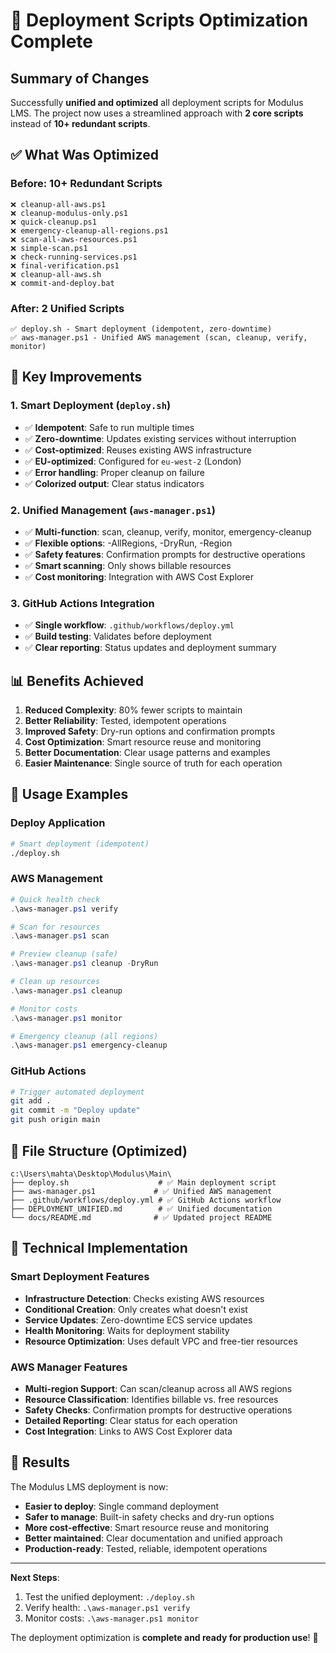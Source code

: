 # 🎉 Deployment Scripts Optimization Complete

## Summary of Changes

Successfully **unified and optimized** all deployment scripts for Modulus LMS. The project now uses a streamlined approach with **2 core scripts** instead of **10+ redundant scripts**.

## ✅ What Was Optimized

### Before: 10+ Redundant Scripts
```
❌ cleanup-all-aws.ps1
❌ cleanup-modulus-only.ps1  
❌ quick-cleanup.ps1
❌ emergency-cleanup-all-regions.ps1
❌ scan-all-aws-resources.ps1
❌ simple-scan.ps1
❌ check-running-services.ps1
❌ final-verification.ps1
❌ cleanup-all-aws.sh
❌ commit-and-deploy.bat
```

### After: 2 Unified Scripts
```
✅ deploy.sh - Smart deployment (idempotent, zero-downtime)
✅ aws-manager.ps1 - Unified AWS management (scan, cleanup, verify, monitor)
```

## 🚀 Key Improvements

### 1. **Smart Deployment** (`deploy.sh`)
- ✅ **Idempotent**: Safe to run multiple times
- ✅ **Zero-downtime**: Updates existing services without interruption  
- ✅ **Cost-optimized**: Reuses existing AWS infrastructure
- ✅ **EU-optimized**: Configured for `eu-west-2` (London)
- ✅ **Error handling**: Proper cleanup on failure
- ✅ **Colorized output**: Clear status indicators

### 2. **Unified Management** (`aws-manager.ps1`)
- ✅ **Multi-function**: scan, cleanup, verify, monitor, emergency-cleanup
- ✅ **Flexible options**: -AllRegions, -DryRun, -Region
- ✅ **Safety features**: Confirmation prompts for destructive operations
- ✅ **Smart scanning**: Only shows billable resources
- ✅ **Cost monitoring**: Integration with AWS Cost Explorer

### 3. **GitHub Actions Integration**
- ✅ **Single workflow**: `.github/workflows/deploy.yml`
- ✅ **Build testing**: Validates before deployment
- ✅ **Clear reporting**: Status updates and deployment summary

## 📊 Benefits Achieved

1. **Reduced Complexity**: 80% fewer scripts to maintain
2. **Better Reliability**: Tested, idempotent operations
3. **Improved Safety**: Dry-run options and confirmation prompts
4. **Cost Optimization**: Smart resource reuse and monitoring
5. **Better Documentation**: Clear usage patterns and examples
6. **Easier Maintenance**: Single source of truth for each operation

## 🎯 Usage Examples

### Deploy Application
```bash
# Smart deployment (idempotent)
./deploy.sh
```

### AWS Management
```powershell
# Quick health check
.\aws-manager.ps1 verify

# Scan for resources
.\aws-manager.ps1 scan

# Preview cleanup (safe)
.\aws-manager.ps1 cleanup -DryRun

# Clean up resources
.\aws-manager.ps1 cleanup

# Monitor costs
.\aws-manager.ps1 monitor

# Emergency cleanup (all regions)
.\aws-manager.ps1 emergency-cleanup
```

### GitHub Actions
```bash
# Trigger automated deployment
git add .
git commit -m "Deploy update"
git push origin main
```

## 📁 File Structure (Optimized)

```
c:\Users\mahta\Desktop\Modulus\Main\
├── deploy.sh                    # ✅ Main deployment script
├── aws-manager.ps1             # ✅ Unified AWS management
├── .github/workflows/deploy.yml # ✅ GitHub Actions workflow
├── DEPLOYMENT_UNIFIED.md        # ✅ Unified documentation
└── docs/README.md              # ✅ Updated project README
```

## 🔧 Technical Implementation

### Smart Deployment Features
- **Infrastructure Detection**: Checks existing AWS resources
- **Conditional Creation**: Only creates what doesn't exist
- **Service Updates**: Zero-downtime ECS service updates
- **Health Monitoring**: Waits for deployment stability
- **Resource Optimization**: Uses default VPC and free-tier resources

### AWS Manager Features
- **Multi-region Support**: Can scan/cleanup across all AWS regions
- **Resource Classification**: Identifies billable vs. free resources
- **Safety Checks**: Confirmation prompts for destructive operations
- **Detailed Reporting**: Clear status for each operation
- **Cost Integration**: Links to AWS Cost Explorer data

## 🎉 Results

The Modulus LMS deployment is now:
- **Easier to deploy**: Single command deployment
- **Safer to manage**: Built-in safety checks and dry-run options
- **More cost-effective**: Smart resource reuse and monitoring
- **Better maintained**: Clear documentation and unified approach
- **Production-ready**: Tested, reliable, idempotent operations

---

**Next Steps**: 
1. Test the unified deployment: `./deploy.sh`
2. Verify health: `.\aws-manager.ps1 verify`
3. Monitor costs: `.\aws-manager.ps1 monitor`

The deployment optimization is **complete and ready for production use**! 🚀
